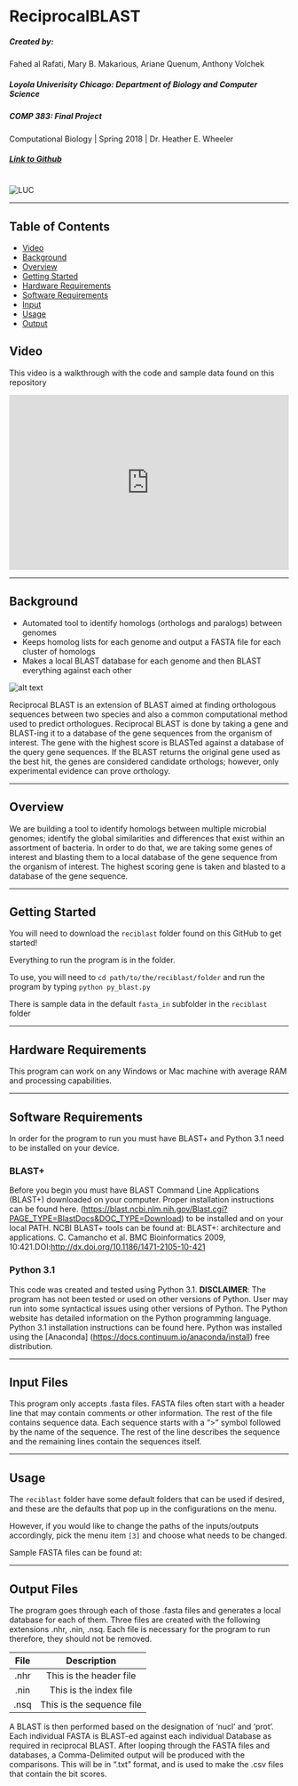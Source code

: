 # **ReciprocalBLAST**

##### Created by:
Fahed al Rafati, Mary B. Makarious, Ariane Quenum, Anthony Volchek
##### Loyola Univerisity Chicago: Department of Biology and Computer Science
##### COMP 383: Final Project
Computational Biology | Spring 2018 | Dr. Heather E. Wheeler

##### [Link to Github](https://github.com/m-makarious/ReciprocalBLAST)
#
![LUC](http://www.luc.edu/media/home/images/loyola-logo-tag.png)

---
## Table of Contents
* [Video](#video)
* [Background](#background)
* [Overview](#overview)
* [Getting Started](#gettingstarted)
* [Hardware Requirements](#hardware)
* [Software Requirements](#software)
* [Input](#input)
* [Usage](#usage)
* [Output](#output)


## Video
This video is a walkthrough with the code and sample data found on this repository

<div style="width:100%;height:0px;position:relative;padding-bottom:62.500%;"><iframe src="https://streamable.com/s/1v1s2/vpunz" frameborder="0" width="100%" height="100%" allowfullscreen style="width:100%;height:100%;position:absolute;left:0px;top:0px;overflow:hidden;"></iframe></div>

---

## Background
- Automated tool to identify homologs (orthologs and paralogs) between genomes
- Keeps homolog lists for each genome and output a FASTA file for each cluster of homologs
- Makes a local BLAST database for each genome and then BLAST everything against each other

![alt text](https://i.imgur.com/qQCafdD.png)

Reciprocal BLAST is an extension of BLAST aimed at finding orthologous sequences between two species and also a common computational method used to predict orthologues. Reciprocal BLAST is done by taking a gene and BLAST-ing it to a database of the gene sequences from the organism of interest. The gene with the highest score is BLASTed against a database of the query gene sequences. If the BLAST returns the original gene used as the best hit, the genes are considered candidate orthologs; however, only experimental evidence can prove  orthology.

---

## Overview <a id="overview"></a>
We are building a tool to identify homologs between multiple microbial genomes; identify the global similarities and differences that exist within an assortment of bacteria. In order to do that, we are taking some genes of interest and blasting them to a local database of the gene sequence from the organism of interest. The highest scoring gene is taken and blasted to a database of the gene sequence.
___

## Getting Started <a id="gettingstarted"></a>
You will need to download the `reciblast` folder found on this GitHub to get started!

Everything to run the program is in the folder.

To use, you will need to
`cd path/to/the/reciblast/folder`
and run the program by typing
`python py_blast.py`

There is sample data in the default `fasta_in` subfolder in the `reciblast`  folder
___

## Hardware Requirements <a id="hardware"></a>
This program can work on any Windows or Mac machine with average RAM and processing capabilities. 
___

## Software Requirements <a id="software"></a>
In order for the program to run you must have BLAST+ and Python 3.1 need to be installed on your device.

### BLAST+
Before you begin you must have BLAST Command Line Applications (BLAST+) downloaded on your computer. Proper installation instructions can be found here. (https://blast.ncbi.nlm.nih.gov/Blast.cgi?PAGE_TYPE=BlastDocs&DOC_TYPE=Download) to be installed and on your local PATH. NCBI BLAST+ tools can be found at: BLAST+: architecture and applications. C. Camancho et al. BMC Bioinformatics 2009, 10:421.DOI:http://dx.doi.org/10.1186/1471-2105-10-421


### Python 3.1 
This code was created and tested using Python 3.1. **DISCLAIMER**: The program has not been tested or used on other versions of Python. User may run into some syntactical issues using other versions of Python. The Python website has detailed information on the Python programming language. Python 3.1 installation instructions can be found here. Python was installed using the [Anaconda] (https://docs.continuum.io/anaconda/install) free distribution.

___

## Input Files <a id="input"></a>
This program only accepts .fasta files. FASTA files often start with a header line that may contain comments or other information. The rest of the file contains sequence data. Each sequence starts with a “>” symbol followed by the name of the sequence. The rest of the line describes the sequence and the remaining lines contain the sequences itself.
___

## Usage <a id="usage"></a>

The `reciblast` folder have some default folders that can be used if desired, and these are the defaults that pop up in the configurations on the menu.

However, if you would like to change the paths of the inputs/outputs accordingly, pick the menu item `[3]` and choose what needs to be changed.

Sample FASTA files can be found at:
___

## Output Files <a id="output"></a>
The program goes through each of those .fasta files and generates a local database for each of them. Three files are created with the following extensions .nhr, .nin, .nsq. Each file is necessary for the program to run therefore, they should not be removed.


| File | Description|
|:----:|:--:|
| .nhr    |  This is the header file  |
| .nin	 | This is the index file |
| .nsq | This is the sequence file|
          

A BLAST is then performed based on the designation of ‘nucl’ and ‘prot’. Each individual FASTA is BLAST-ed against each individual Database as required in reciprocal BLAST. After looping through the FASTA files and databases, a Comma-Delimited output will be produced with the comparisons. This will be in “.txt” format, and is used to make the .csv files that contain the bit scores.
